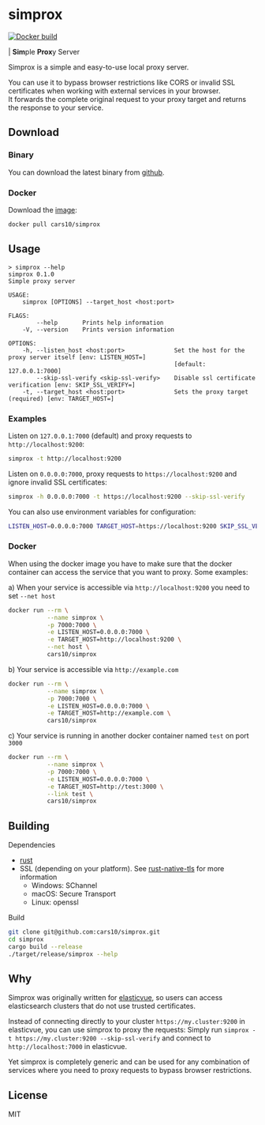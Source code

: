 # simprox

[![Docker build](https://img.shields.io/docker/automated/cars10/simprox)](https://hub.docker.com/r/cars10/simprox)

| **Sim**ple **Prox**y Server

Simprox is a simple and easy-to-use local proxy server. 

You can use it to bypass browser restrictions like CORS or invalid SSL certificates when working with external services in your browser.  
It forwards the complete original request to your proxy target and returns the response to your service.


## Download

### Binary

You can download the latest binary from [github](https://github.com/cars10/simprox/releases).

### Docker

Download the [image](https://hub.docker.com/r/cars10/simprox):

```bash
docker pull cars10/simprox
```

## Usage

```
> simprox --help
simprox 0.1.0
Simple proxy server

USAGE:
    simprox [OPTIONS] --target_host <host:port>

FLAGS:
        --help       Prints help information
    -V, --version    Prints version information

OPTIONS:
    -h, --listen_host <host:port>              Set the host for the proxy server itself [env: LISTEN_HOST=]  
                                               [default: 127.0.0.1:7000]
        --skip-ssl-verify <skip-ssl-verify>    Disable ssl certificate verification [env: SKIP_SSL_VERIFY=]
    -t, --target_host <host:port>              Sets the proxy target (required) [env: TARGET_HOST=]
```

### Examples

Listen on `127.0.0.1:7000` (default) and proxy requests to `http://localhost:9200`:

```bash
simprox -t http://localhost:9200 
```

Listen on `0.0.0.0:7000`, proxy requests to `https://localhost:9200` and ignore invalid SSL certificates:

```bash
simprox -h 0.0.0.0:7000 -t https://localhost:9200 --skip-ssl-verify
```

You can also use environment variables for configuration:

```bash
LISTEN_HOST=0.0.0.0:7000 TARGET_HOST=https://localhost:9200 SKIP_SSL_VERIFY= simprox
```

### Docker

When using the docker image you have to make sure that the docker container can access the service that you want to proxy. Some examples:

a) When your service is accessible via `http://localhost:9200` you need to set `--net host`
```bash
docker run --rm \
           --name simprox \
           -p 7000:7000 \
           -e LISTEN_HOST=0.0.0.0:7000 \
           -e TARGET_HOST=http://localhost:9200 \
           --net host \
           cars10/simprox
```

b) Your service is accessible via `http://example.com`
```bash
docker run --rm \
           --name simprox \
           -p 7000:7000 \
           -e LISTEN_HOST=0.0.0.0:7000 \
           -e TARGET_HOST=http://example.com \
           cars10/simprox
```

c) Your service is running in another docker container named `test` on port `3000`
```bash
docker run --rm \
           --name simprox \
           -p 7000:7000 \
           -e LISTEN_HOST=0.0.0.0:7000 \
           -e TARGET_HOST=http://test:3000 \
           --link test \
           cars10/simprox
```


## Building

Dependencies

* [rust](https://rustup.rs/)
* SSL (depending on your platform). See [rust-native-tls](https://github.com/sfackler/rust-native-tls) for more information
    * Windows: SChannel
    * macOS: Secure Transport
    * Linux: openssl

Build

```bash
git clone git@github.com:cars10/simprox.git
cd simprox
cargo build --release
./target/release/simprox --help
```


## Why

Simprox was originally written for [elasticvue](http://github.com/cars10/elasticvue), so users can access elasticsearch clusters that do not use trusted certificates.

Instead of connecting directly to your cluster `https://my.cluster:9200` in elasticvue, you can use simprox to proxy the requests:
Simply run `simprox -t https://my.cluster:9200 --skip-ssl-verify` and connect to `http://localhost:7000` in elasticvue.

Yet simprox is completely generic and can be used for any combination of services where you need to proxy requests to bypass browser restrictions.


## License

MIT
